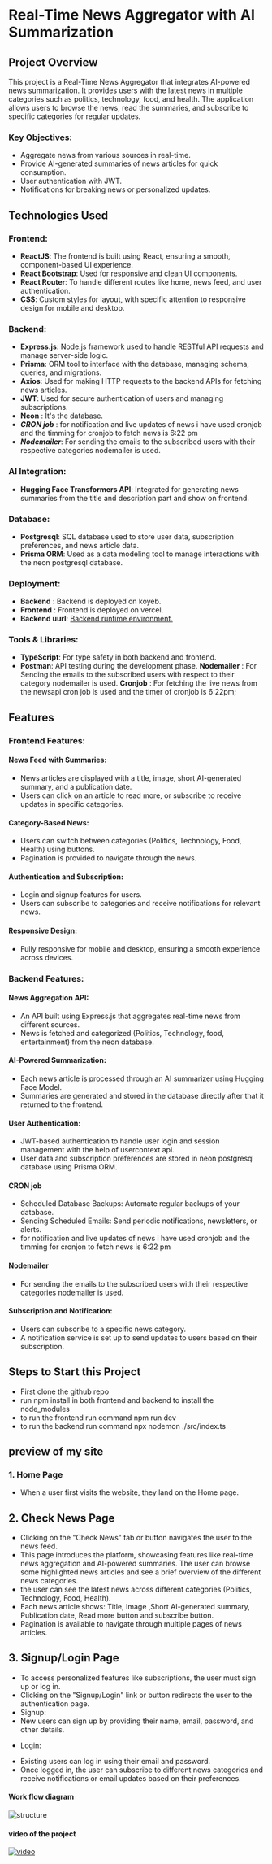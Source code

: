 # Real-Time News Aggregator with AI Summarization

## Project Overview
This project is a Real-Time News Aggregator that integrates AI-powered news summarization. It provides users with the latest news in multiple categories such as politics, technology, food, and health. The application allows users to browse the news, read the summaries, and subscribe to specific categories for regular updates.

### Key Objectives:
- Aggregate news from various sources in real-time.
- Provide AI-generated summaries of news articles for quick consumption.
- User authentication with JWT.
- Notifications for breaking news or personalized updates.

## Technologies Used

### Frontend:
- **ReactJS**: The frontend is built using React, ensuring a smooth, component-based UI experience.
- **React Bootstrap**: Used for responsive and clean UI components.
- **React Router**: To handle different routes like home, news feed, and user authentication.
- **CSS**: Custom styles for layout, with specific attention to responsive design for mobile and desktop.

### Backend:
- **Express.js**: Node.js framework used to handle RESTful API requests and manage server-side logic.
- **Prisma**: ORM tool to interface with the database, managing schema, queries, and migrations.
- **Axios**: Used for making HTTP requests to the backend APIs for fetching news articles.
- **JWT**: Used for secure authentication of users and managing subscriptions.
- **Neon** : It's the database.
- ***CRON job*** : for notification and live updates of news i have used cronjob and the timming for cronjob to fetch news is  6:22 pm 
- ***Nodemailer***:  For sending the emails to the subscribed users with their respective categories nodemailer is used.

### AI Integration:
- **Hugging Face Transformers API**: Integrated for generating news summaries from the title and description part and show on frontend.

### Database:
- **Postgresql**: SQL database used to store user data, subscription preferences, and news article data.
- **Prisma ORM**: Used as a data modeling tool to manage interactions with the neon postgresql database.

### Deployment:
- **Backend** : Backend is deployed on koyeb.
- **Frontend** : Frontend is deployed on vercel.
- **Backend uurl**: [Backend runtime environment.](https://cautious-cynde-dataprojects-0d4a403b.koyeb.app/api/news/news)

### Tools & Libraries:
- **TypeScript**: For type safety in both backend and frontend.
- **Postman**: API testing during the development phase.
  **Nodemailer** : For Sending the emails to the subscribed users with respect to their category nodemailer is used.
  **Cronjob** : For fetching the live news from the newsapi cron job is used and the timer of cronjob is 6:22pm;

## Features

### Frontend Features:

#### News Feed with Summaries:
- News articles are displayed with a title, image, short AI-generated summary, and a publication date.
- Users can click on an article to read more, or subscribe to receive updates in specific categories.

#### Category-Based News:
- Users can switch between categories (Politics, Technology, Food, Health) using buttons.
- Pagination is provided to navigate through the news.

#### Authentication and Subscription:
- Login and signup features for users.
- Users can subscribe to categories and receive notifications for relevant news.

#### Responsive Design:
- Fully responsive for mobile and desktop, ensuring a smooth experience across devices.

### Backend Features:

#### News Aggregation API:
- An API built using Express.js that aggregates real-time news from different sources.
- News is fetched and categorized (Politics, Technology, food, entertainment) from the neon database.

#### AI-Powered Summarization:
- Each news article is processed through an AI summarizer using Hugging Face Model.
- Summaries are generated and stored in the database directly after that it  returned to the frontend.

#### User Authentication:
- JWT-based authentication to handle user login and session management with the help of usercontext api.
- User data and subscription preferences are stored in neon postgresql database using Prisma ORM.

#### CRON job

- Scheduled Database Backups: Automate regular backups of your database.
- Sending Scheduled Emails: Send periodic notifications, newsletters, or alerts.
- for notification and live updates of news i have used cronjob and the timming for cronjon to fetch news is 
6:22 pm 

#### Nodemailer
- For sending the emails to the subscribed users with their respective categories nodemailer is used.

#### Subscription and Notification:
- Users can subscribe to a specific news category.
- A notification service is set up to send updates to users based on their subscription.


## Steps to Start this Project
- First clone the github repo
- run npm install in both frontend and backend to install the node_modules
- to run the frontend run command npm run dev
- to run the backend run command npx nodemon ./src/index.ts

## preview of my site
### 1. Home Page
- When a user first visits the website, they land on the Home page.

## 2. Check News Page
- Clicking on the "Check News" tab or button navigates the user to the news feed.
- This page introduces the platform, showcasing features like real-time news aggregation and AI-powered summaries. The user can browse some highlighted news articles and see a brief overview of the different news categories.
- the user can see the latest news across different categories (Politics, Technology, Food, Health).
- Each news article shows: Title, Image ,Short AI-generated summary, Publication date, Read more button and subscribe button.
- Pagination is available to navigate through multiple pages of news articles.
## 3. Signup/Login Page
- To access personalized features like subscriptions, the user must sign up or log in.
- Clicking on the "Signup/Login" link or button redirects the user to the authentication page.
- Signup:
- New users can sign up by providing their name, email, password, and other details.
* Login:
- Existing users can log in using their email and password.
- Once logged in, the user can subscribe to different news categories and receive notifications or email updates based on their preferences.


#### Work flow diagram

![structure](https://github.com/user-attachments/assets/8e9827fa-4053-4f5c-9ff8-b92a7c38709f)



#### video of the project
[![video](https://github.com/user-attachments/assets/17e8f5b7-400b-467f-a302-e10c63e0d179)](https://drive.google.com/file/d/17OWmLMsJnL1nGn3fhprqJhEyNVTC4_eU/view?usp=sharing)
